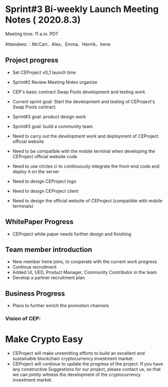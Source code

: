# Sprint#3 Bi-weekly Launch Meeting  Notes ( 2020.8.3)

Meeting time: 11 a.m. PDT

Attendees:：McCart、Alex、Emma、Henrik、lrene



## Project progress

- Set CEProject v0_1 launch time

- Sprint#2 Review Meeting Notes organize

- CEP's basic contract Swap Pools development and testing work

- Current sprint goal: Start the development and testing of CEProject's Swap Pools contract.

- Sprint#3 goal: product design work

- Sprint#3 goal: build a community team

- Need to carry out the development work and deployment of CEProject official website

- Need to be compatible with the mobile terminal when developing the CEProject official website code

- Need to use circles ci to continuously integrate the front-end code and deploy it on the server

- Need to design CEProject logo

- Need to design CEProject client

- Need to design the official website of CEProject (compatible with mobile terminals)

  


##  **WhitePaper Progress**

- CEProject white paper needs further design and finishing

  

##  Team member introduction

- New member lrene joins, to cooperate with the current work progress
- Continue recruitment
- Added UI, UED, Product Manager, Community Contributor in the team
- Develop a partner recruitment plan

  

##  Business Progress

- Plans to further enrich the promotion channels



### Vision of CEP:

# Make Crypto Easy

- CEProject will make unremitting efforts to build an excellent and sustainable blockchain cryptocurrency investment market.
- CEProject will continue to update the progress of the project. If you have any constructive Suggestions for our project, please contact us, so that we can jointly witness the development of the cryptocurrency investment market.

